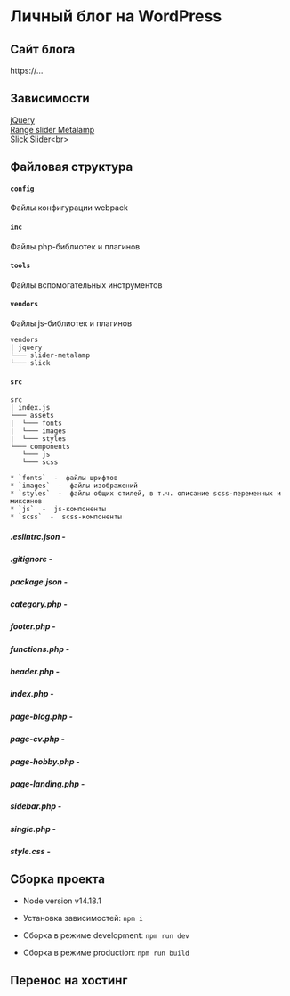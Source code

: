 # Личный блог на WordPress

## Сайт блога
https://...

## Зависимости
[jQuery](https://jquery.com/)<br>
[Range slider Metalamp](https://github.com/nea2310/Metalamp-4th-task)<br>
[Slick Slider](https://github.com/....)<br>


## Файловая структура

#### `config`
Файлы конфигурации webpack

#### `inc`
Файлы php-библиотек и плагинов

#### `tools`
Файлы вспомогательных инструментов

#### `vendors`
Файлы js-библиотек и плагинов
```
vendors
| jquery
└─── slider-metalamp
└─── slick
```

#### `src`

```
src
| index.js
└─── assets
|  └─── fonts
|  └─── images
|  └─── styles
└─── components
   └─── js
   └─── scss

* `fonts`  -  файлы шрифтов
* `images`  -  файлы изображений
* `styles`  -  файлы общих стилей, в т.ч. описание scss-переменных и миксинов
* `js`  -  js-компоненты
* `scss`  -  scss-компоненты
```

##### .eslintrc.json - 
##### .gitignore - 
##### package.json - 
##### category.php - 
##### footer.php - 
##### functions.php - 
##### header.php - 
##### index.php - 
##### page-blog.php - 
##### page-cv.php - 
##### page-hobby.php - 
##### page-landing.php - 
##### sidebar.php - 
##### single.php - 
##### style.css - 



## Сборка проекта 

* Node version v14.18.1

* Установка зависимостей:
  ``` npm i ```

* Сборка в режиме development:
  ```npm run dev```

* Сборка в режиме production:
  ```npm run build```

## Перенос на хостинг


